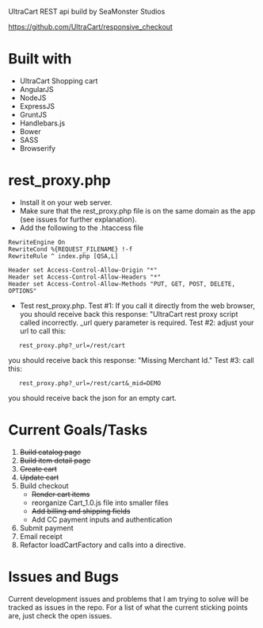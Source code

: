 UltraCart REST api build by SeaMonster Studios

https://github.com/UltraCart/responsive_checkout

Built with
====================================
 * UltraCart Shopping cart
 * AngularJS
 * NodeJS
 * ExpressJS
 * GruntJS
 * Handlebars.js
 * Bower
 * SASS
 * Browserify

rest_proxy.php
====================================
 * Install it on your web server.
 * Make sure that the rest_proxy.php file is on the same domain as the app (see issues for further explanation).
 * Add the following to the .htaccess file
`````````
RewriteEngine On
RewriteCond %{REQUEST_FILENAME} !-f
RewriteRule ^ index.php [QSA,L]

Header set Access-Control-Allow-Origin "*"
Header set Access-Control-Allow-Headers "*"
Header set Access-Control-Allow-Methods "PUT, GET, POST, DELETE, OPTIONS"
``````````````
 * Test rest_proxy.php.
   Test #1: If you call it directly from the web browser, you should receive back this response: "UltraCart rest proxy script called incorrectly.  _url query parameter is required.
   Test #2:  adjust your url to call this:
```
   rest_proxy.php?_url=/rest/cart
```
   you should receive back this response: "Missing Merchant Id."
   Test #3:  call this:
```
   rest_proxy.php?_url=/rest/cart&_mid=DEMO
```
   you should receive back the json for an empty cart.

Current Goals/Tasks
=================================
 1. ~~Build catalog page~~
 2. ~~Build item detail page~~
 3. ~~Create cart~~
 4. ~~Update cart~~
 5. Build checkout
      * ~~Render cart items~~
      * reorganize Cart_1.0.js file into smaller files
      * ~~Add billing and shipping fields~~
      * Add CC payment inputs and authentication
 6. Submit payment
 7. Email receipt
 8. Refactor loadCartFactory and calls into a directive.


Issues and Bugs
======================================
Current development issues and problems that I am trying to solve will be tracked as issues in the repo. For a list of what the current sticking points are, just check the open issues.
